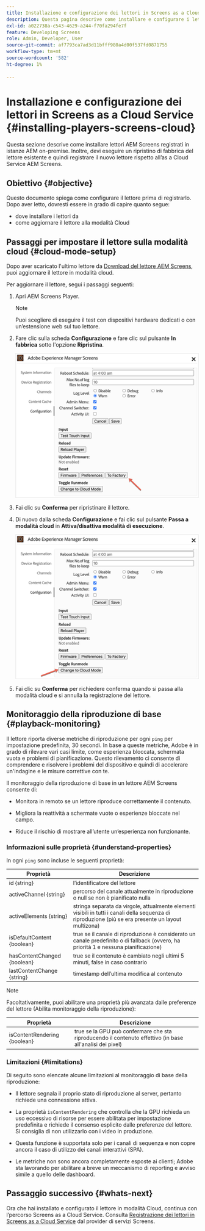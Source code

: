 ```yaml
---
title: Installazione e configurazione dei lettori in Screens as a Cloud Service
description: Questa pagina descrive come installare e configurare i lettori in Screens as a Cloud Service.
exl-id: a022738a-c543-4629-a244-f70fa294fe7f
feature: Developing Screens
role: Admin, Developer, User
source-git-commit: af7793ca7ad3d11bfff980a4d00f537fd0871755
workflow-type: tm+mt
source-wordcount: '582'
ht-degree: 1%

---
```


# Installazione e configurazione dei lettori in Screens as a Cloud Service {#installing-players-screens-cloud}

Questa sezione descrive come installare lettori AEM Screens registrati in istanze AEM on-premise. Inoltre, devi eseguire un ripristino di fabbrica del lettore esistente e quindi registrare il nuovo lettore rispetto all’as a Cloud Service AEM Screens.

## Obiettivo {#objective}

Questo documento spiega come configurare il lettore prima di registrarlo. Dopo aver letto, dovresti essere in grado di capire quanto segue:

* dove installare i lettori da
* come aggiornare il lettore alla modalità Cloud

## Passaggi per impostare il lettore sulla modalità cloud {#cloud-mode-setup}

Dopo aver scaricato l&#39;ultimo lettore da [Download del lettore AEM Screens](https://download.macromedia.com/screens/), puoi aggiornare il lettore in modalità cloud.

Per aggiornare il lettore, segui i passaggi seguenti:

1. Apri AEM Screens Player.

   >[!NOTE]
   >Puoi scegliere di eseguire il test con dispositivi hardware dedicati o con un’estensione web sul tuo lettore.

1. Fare clic sulla scheda **Configurazione** e fare clic sul pulsante **In fabbrica** sotto l&#39;opzione **Ripristina**.

   ![immagine](/help/screens-cloud/assets/player/installplayer-2.png)

1. Fai clic su **Conferma** per ripristinare il lettore.

1. Di nuovo dalla scheda **Configurazione** e fai clic sul pulsante **Passa a modalità cloud** in **Attiva/disattiva modalità di esecuzione**.

   ![immagine](/help/screens-cloud/assets/player/installplayer-1.png)

1. Fai clic su **Conferma** per richiedere conferma quando si passa alla modalità cloud e si annulla la registrazione del lettore.

## Monitoraggio della riproduzione di base {#playback-monitoring}

Il lettore riporta diverse metriche di riproduzione per ogni `ping` per impostazione predefinita, 30 secondi. In base a queste metriche, Adobe è in grado di rilevare vari casi limite, come esperienza bloccata, schermata vuota e problemi di pianificazione. Questo rilevamento ci consente di comprendere e risolvere i problemi del dispositivo e quindi di accelerare un&#39;indagine e le misure correttive con te.

Il monitoraggio della riproduzione di base in un lettore AEM Screens consente di:

* Monitora in remoto se un lettore riproduce correttamente il contenuto.

* Migliora la reattività a schermate vuote o esperienze bloccate nel campo.

* Riduce il rischio di mostrare all’utente un’esperienza non funzionante.

### Informazioni sulle proprietà {#understand-properties}

In ogni `ping` sono incluse le seguenti proprietà:

| Proprietà | Descrizione |
|---|---|
| id {string} | l’identificatore del lettore |
| activeChannel {string} | percorso del canale attualmente in riproduzione o null se non è pianificato nulla |
| activeElements {string} | stringa separata da virgole, attualmente elementi visibili in tutti i canali della sequenza di riproduzione (più se era presente un layout multizona) |
| isDefaultContent {boolean} | true se il canale di riproduzione è considerato un canale predefinito o di fallback (ovvero, ha priorità 1 e nessuna pianificazione) |
| hasContentChanged {boolean} | true se il contenuto è cambiato negli ultimi 5 minuti, false in caso contrario |
| lastContentChange {string} | timestamp dell’ultima modifica al contenuto |

>[!NOTE]
>
>Facoltativamente, puoi abilitare una proprietà più avanzata dalle preferenze del lettore (Abilita monitoraggio della riproduzione):
>
>| Proprietà | Descrizione |
>|---|---|
>| isContentRendering {boolean} | true se la GPU può confermare che sta riproducendo il contenuto effettivo (in base all&#39;analisi dei pixel) |

### Limitazioni {#limitations}

Di seguito sono elencate alcune limitazioni al monitoraggio di base della riproduzione:

* Il lettore segnala il proprio stato di riproduzione al server, pertanto richiede una connessione attiva.

* La proprietà `isContentRendering` che controlla che la GPU richieda un uso eccessivo di risorse per essere abilitata per impostazione predefinita e richiede il consenso esplicito dalle preferenze del lettore. Si consiglia di non utilizzarlo con i video in produzione.

* Questa funzione è supportata solo per i canali di sequenza e non copre ancora il caso di utilizzo dei canali interattivi (SPA).

* Le metriche non sono ancora completamente esposte ai clienti; Adobe sta lavorando per abilitare a breve un meccanismo di reporting e avviso simile a quello delle dashboard.

## Passaggio successivo {#whats-next}

Ora che hai installato e configurato il lettore in modalità Cloud, continua con l’percorso Screens as a Cloud Service. Consulta [Registrazione dei lettori in Screens as a Cloud Service](/help/screens-cloud/managing-players-registration/registering-players-screens-cloud.md) dal provider di servizi Screens.
